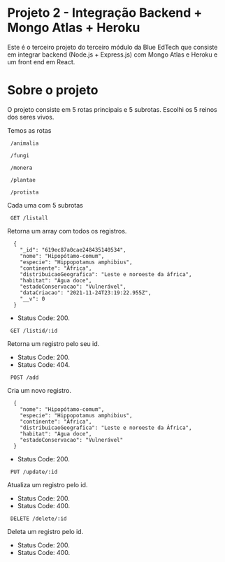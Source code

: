 # Projeto 2 - Integração Backend + Mongo Atlas + Heroku

Este é o terceiro projeto do terceiro módulo da Blue EdTech que consiste em integrar backend (Node.js + Express.js) com Mongo Atlas e Heroku e um front end em React. 



# **Sobre o projeto**

O projeto consiste em 5 rotas principais e 5 subrotas. Escolhi os 5 reinos dos seres vivos.  



Temos as rotas

` /animalia` 

` /fungi` 

` /monera` 

` /plantae` 

` /protista` 



Cada uma com 5 subrotas

` GET /listall` 

Retorna um array com todos os registros. 

```
  {
    "_id": "619ec87a0cae248435140534",
    "nome": "Hipopótamo-comum",
    "especie": "Hippopotamus amphibius",
    "continente": "África",
    "distribuicaoGeografica": "Leste e noroeste da áfrica",
    "habitat": "Água doce",
    "estadoConservacao": "Vulnerável",
    "dataCriacao": "2021-11-24T23:19:22.955Z",
    "__v": 0
  }
```

- Status Code: 200.



` GET /listid/:id` 

Retorna um registro pelo seu id. 

- Status Code: 200.
- Status Code: 404.



` POST /add` 

Cria um novo registro.

```
  {
    "nome": "Hipopótamo-comum",
    "especie": "Hippopotamus amphibius",
    "continente": "África",
    "distribuicaoGeografica": "Leste e noroeste da África",
    "habitat": "Água doce",
    "estadoConservacao": "Vulnerável"
  }
```

- Status Code: 200.



` PUT /update/:id` 

Atualiza um registro pelo id. 

- Status Code: 200.
- Status Code: 400. 



` DELETE /delete/:id` 

Deleta um registro pelo id.

- Status Code: 200.
- Status Code: 400.
